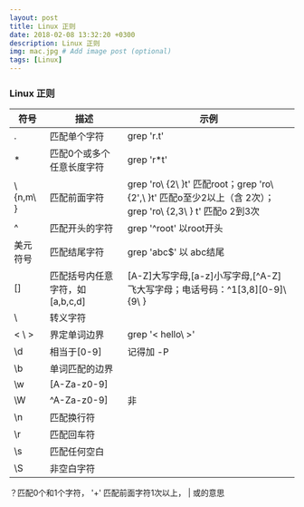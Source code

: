 ```yaml
---
layout: post
title: Linux 正则
date: 2018-02-08 13:32:20 +0300
description: Linux 正则
img: mac.jpg # Add image post (optional)
tags: [Linux]
---
```

### Linux 正则

| 符号 | 描述 | 示例 |
| --- | --- | --- |
| . | 匹配单个字符| grep 'r.t'|
| * | 匹配0个或多个任意长度字符 | grep 'r*t' |
| \ {n,m\ } | 匹配前面字符 | grep 'ro\ {2\ }t' 匹配root；grep 'ro\ {2',\ }t' 匹配o至少2以上（含 2次）；grep 'ro\ {2,3\ } t' 匹配o 2到3次 |
| ^ |匹配开头的字符 | grep '^root' 以root开头|
| 美元符号  | 匹配结尾字符 | grep 'abc$' 以 abc结尾 |
| [] | 匹配括号内任意字符，如[a,b,c,d] | [A-Z]大写字母,[a-z]小写字母,[^A-Z] 飞大写字母；电话号码：^1[3,8][0-9]\ {9\ }|
| \ |转义字符||
|\< \ >|界定单词边界| grep '\< hello\ >'|
| \d |相当于[0-9] | 记得加 -P|
| \b | 单词匹配的边界 | |
|\w |[A-Za-z0-9]||
|\W |^A-Za-z0-9]|非|
|\n|匹配换行符||
|\r|匹配回车符||
|\s|匹配任何空白||
|\S|非空白字符||

 ？匹配0个和1个字符，
  '+' 匹配前面字符1次以上，
  | 或的意思